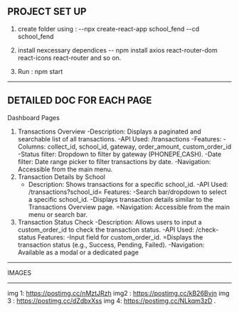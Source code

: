 PROJECT SET UP  
------------------------------------------
1. create folder using :
    --npx create-react-app school_fend
    --cd school_fend

2.  install nexcessary dependices
     -- npm install axios react-router-dom react-icons react-router and so on.

3. Run :
   npm start  
_____________________________________________________________________________________

DETAILED DOC FOR EACH PAGE
------------------------------------------
Dashboard Pages
1. Transactions Overview
    -Description: Displays a paginated and searchable list of all transactions.
    -API Used: /transactions
    -Features:
    -Columns: collect_id, school_id, gateway, order_amount, custom_order_id
    -Status filter: Dropdown to filter by gateway (PHONEPE,CASH).
    -Date filter: Date range picker to filter transactions by date.
    -Navigation: Accessible from the main menu.
2. Transaction Details by School
   - Description: Shows transactions for a specific school_id.
    -API Used: /transactions?school_id=<id>
    Features:
    -Search bar/dropdown to select a specific school_id.
    -Displays transaction details similar to the Transactions Overview page.
    =Navigation: Accessible from the main menu or search bar.
3. Transaction Status Check
    -Description: Allows users to input a custom_order_id to check the transaction status.
    -API Used: /check-status
    Features:
    -Input field for custom_order_id.
    =Displays the transaction status (e.g., Success, Pending, Failed).
    -Navigation: Available as a modal or a dedicated page

 ______________________________________________________________________________________________________________________

 IMAGES

 ------------------------------------------------------------------------------------------------

 img 1:  https://postimg.cc/nMztJRzh
 img2 : https://postimg.cc/kB26Bvjn
 img 3 : https://postimg.cc/dZdbxXss
 img 4: https://postimg.cc/NLkqm3zD
   .
   
